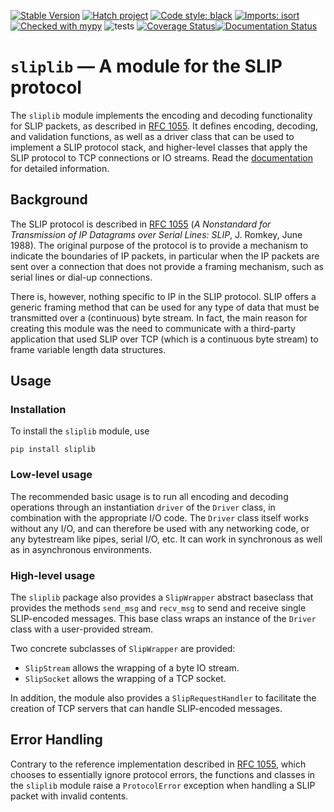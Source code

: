 [![Stable Version](https://img.shields.io/pypi/v/sliplib?color=blue)](https://pypi.org/project/sliplib/)
[![Hatch project](https://img.shields.io/badge/%F0%9F%A5%9A-Hatch-4051b5.svg)](https://github.com/pypa/hatch)
[![Code style: black](https://img.shields.io/badge/code%20style-black-000000.svg)](https://github.com/psf/black)
[![Imports: isort](https://img.shields.io/badge/%20imports-isort-%231674b1?style=flat&labelColor=ef8336)](https://pycqa.github.io/isort/)
[![Checked with mypy](https://www.mypy-lang.org/static/mypy_badge.svg)](https://mypy-lang.org/)
![tests](https://github.com/rhjdjong/SlipLib/actions/workflows/test.yml/badge.svg)
[![Coverage Status](https://coveralls.io/repos/github/rhjdjong/SlipLib/badge.svg)](https://coveralls.io/github/rhjdjong/SlipLib)[![Documentation Status](https://readthedocs.org/projects/sliplib/badge/?version=main)](https://sliplib.readthedocs.io/en/main/?badge=main)

# `sliplib` &mdash; A module for the SLIP protocol

The `sliplib` module implements the encoding and decoding
functionality for SLIP packets, as described in
[RFC 1055][rfc1055].
It defines encoding, decoding, and validation functions,
as well as a driver class that can be used to implement
a SLIP protocol stack, and higher-level classes that
apply the SLIP protocol to TCP connections or IO streams.
Read the [documentation](http://sliplib.readthedocs.org/en/main/)
for detailed information.

## Background

The SLIP protocol is described in [RFC 1055][rfc1055] (*A Nonstandard for
Transmission of IP Datagrams over Serial Lines: SLIP*, J. Romkey,
June 1988).  The original purpose of the protocol is
to provide a mechanism to indicate the boundaries of IP packets,
in particular when the IP packets are sent over a connection that
does not provide a framing mechanism, such as serial lines or
dial-up connections.

There is, however, nothing specific to IP in the SLIP protocol.
SLIP offers a generic framing method that can be used for any
type of data that must be transmitted over a (continuous) byte stream.
In fact, the main reason for creating this module
was the need to communicate with a third-party application that
used SLIP over TCP (which is a continuous byte stream)
to frame variable length data structures.


## Usage

### Installation

To install the `sliplib` module, use

```
pip install sliplib
```

### Low-level usage

The recommended basic usage is to run all encoding and decoding operations
through an instantiation `driver` of the `Driver` class, in combination
with the appropriate I/O code.
The `Driver` class itself works without any I/O, and can therefore be used with
any networking code, or any bytestream like pipes, serial I/O, etc.
It can work in synchronous as well as in asynchronous environments.

### High-level usage

The `sliplib` package  also provides a `SlipWrapper` abstract baseclass
that provides the methods `send_msg` and `recv_msg` to send
and receive single SLIP-encoded messages. This base class
wraps an instance of the `Driver` class with a user-provided stream.

Two concrete subclasses of `SlipWrapper` are provided:

* `SlipStream` allows the wrapping of a byte IO stream.
* `SlipSocket` allows the wrapping of a TCP socket.

In addition, the module also provides a `SlipRequestHandler`
to facilitate the creation of TCP servers that can handle
SLIP-encoded messages.


## Error Handling

Contrary to the reference implementation described in [RFC 1055][rfc1055],
which chooses to essentially ignore protocol errors,
the functions and classes in the `sliplib` module
raise a `ProtocolError` exception
when handling a SLIP packet with invalid contents.

[rfc1055]: http://tools.ietf.org/html/rfc1055.html
